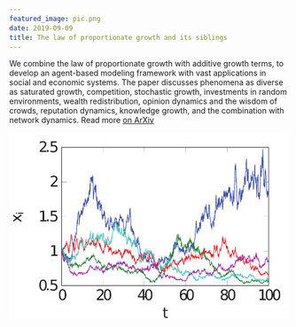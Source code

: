 ```yaml
---
featured_image: pic.png
date: 2019-09-09
title: The law of proportionate growth and its siblings
---
```


We combine the law of proportionate growth with additive growth terms, to develop an agent-based modeling framework with vast applications in social and economic systems. The paper discusses phenomena as diverse as saturated growth, competition, stochastic growth, investments in random environments, wealth redistribution, opinion dynamics and the wisdom of crowds, reputation dynamics, knowledge growth, and the combination with network dynamics. Read more [on ArXiv](https://arxiv.org/abs/1909.00653)

![growth](pic.png)
